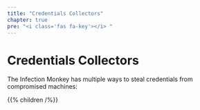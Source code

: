 ```yaml
---
title: "Credentials Collectors"
chapter: true
pre: "<i class='fas fa-key'></i> "
---
```


# Credentials Collectors

The Infection Monkey has multiple ways to steal credentials from compromised
machines:

{{% children /%}}
